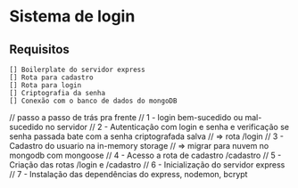 # Sistema de login

## Requisitos
    [] Boilerplate do servidor express
    [] Rota para cadastro
    [] Rota para login
    [] Criptografia da senha
    [] Conexão com o banco de dados do mongoDB

// passo a passo de trás pra frente
    // 1 - login bem-sucedido ou mal-sucedido no servidor
    // 2 - Autenticação com login e senha e verificação se senha passada bate com a senha criptografada salva // => rota /login
    // 3 - Cadastro do usuario na in-memory storage // => migrar para nuvem no mongodb com mongoose
    // 4 - Acesso a rota de cadastro /cadastro
    // 5 - Criação das rotas /login e /cadastro
    // 6 - Inicialização do servidor express
    // 7 - Instalação das dependências do express, nodemon, bcrypt


